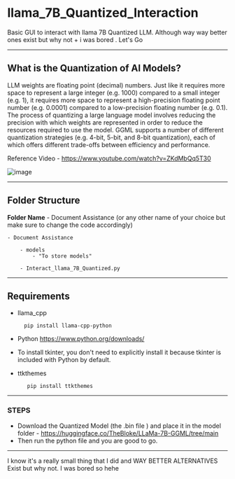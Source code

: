 # llama_7B_Quantized_Interaction

Basic GUI to interact with llama 7B Quantized LLM. Although way way better ones exist but why not + i was bored . Let's Go

<hr>

## What is the Quantization of AI Models?

LLM weights are floating point (decimal) numbers. Just like it requires more space to represent a large integer (e.g. 1000) compared to a small integer (e.g. 1), it requires more space to represent a high-precision floating point number (e.g. 0.0001) compared to a low-precision floating number (e.g. 0.1). The process of quantizing a large language model involves reducing the precision with which weights are represented in order to reduce the resources required to use the model. GGML supports a number of different quantization strategies (e.g. 4-bit, 5-bit, and 8-bit quantization), each of which offers different trade-offs between efficiency and performance.

Reference Video - https://www.youtube.com/watch?v=ZKdMbQq5T30

![image](https://github.com/Gaurav-Van/llama_7B_Quantized_Interaction/assets/50765800/ea2d2757-329a-415d-aefd-60fb89168cfd)


<hr>

## Folder Structure 

**Folder Name** - Document Assistance (or any other name of your choice but make sure to change the code accordingly)

    - Document Assistance 
    
        - models
            - "To store models"
            
        - Interact_llama_7B_Quantized.py

<hr>

## Requirements 

 - llama_cpp

         pip install llama-cpp-python
   
- Python https://www.python.org/downloads/

- To install tkinter, you don't need to explicitly install it because tkinter is included with Python by default.
  
- ttkthemes
  
         pip install ttkthemes

<hr>

### STEPS
 - Download the Quantized Model (the .bin file ) and place it in the model folder - https://huggingface.co/TheBloke/LLaMa-7B-GGML/tree/main
 - Then run the python file and you are good to go.

<hr>

I know it's a really small thing that I did and WAY BETTER ALTERNATIVES Exist but why not. I was bored so hehe
